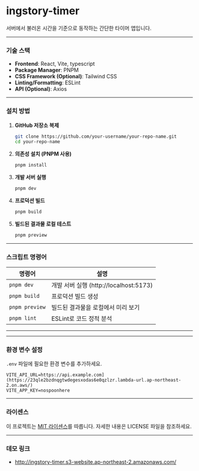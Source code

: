 # **ingstory-timer**

서버에서 불러온 시간을 기준으로 동작하는 간단한 타이머 앱입니다.

---


### **기술 스택**
- **Frontend**: React, Vite, typescript
- **Package Manager**: PNPM
- **CSS Framework (Optional)**: Tailwind CSS
- **Linting/Formatting**: ESLint
- **API (Optional)**: Axios

---

### **설치 방법**

1. **GitHub 저장소 복제**
   ```bash
   git clone https://github.com/your-username/your-repo-name.git
   cd your-repo-name
   ```

2. **의존성 설치 (PNPM 사용)**
   ```bash
   pnpm install
   ```

3. **개발 서버 실행**
   ```bash
   pnpm dev
   ```

4. **프로덕션 빌드**
   ```bash
   pnpm build
   ```

5. **빌드된 결과물 로컬 테스트**
   ```bash
   pnpm preview
   ```

---

### **스크립트 명령어**

| 명령어          | 설명                                  |
|------------------|---------------------------------------|
| `pnpm dev`       | 개발 서버 실행 (http://localhost:5173) |
| `pnpm build`     | 프로덕션 빌드 생성                   |
| `pnpm preview`   | 빌드된 결과물을 로컬에서 미리 보기    |
| `pnpm lint`      | ESLint로 코드 정적 분석              |

---


---



### **환경 변수 설정**

`.env` 파일에 필요한 환경 변수를 추가하세요. 

```
VITE_API_URL=https://api.example.com](https://23qle2bzdnqgtwdegesxodas6e0qzlzr.lambda-url.ap-northeast-2.on.aws/)
VITE_APP_KEY=nospoonhere
```

---

### **라이센스**

이 프로젝트는 [MIT 라이센스](LICENSE)를 따릅니다. 자세한 내용은 LICENSE 파일을 참조하세요.

---

### **데모 링크**
- http://ingstory-timer.s3-website.ap-northeast-2.amazonaws.com/

